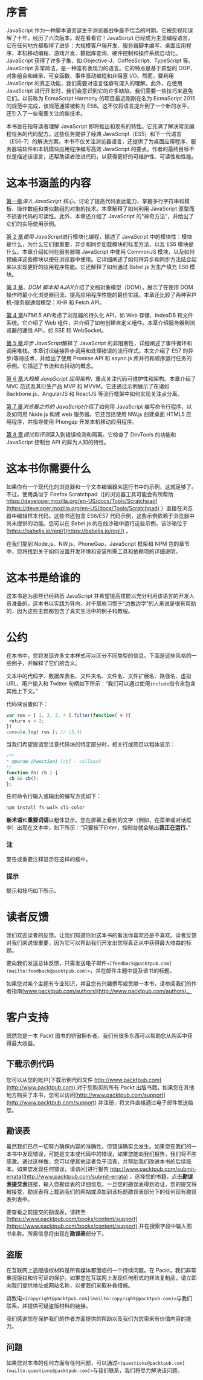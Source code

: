 # 序言

JavaScript 作为一种脚本语言诞生于浏览器战争最不恰当的时期。它被忽视和误解了十年，经历了六次版本。现在看看它！JavaScript 已经成为主流编程语言。它在任何地方都取得了进步：大规模客户端开发、服务器脚本编写、桌面应用程序、本机移动编程、游戏开发、数据库查询、硬件控制和操作系统自动化。JavaScript 获得了许多子集，如 Objective-J、CoffeeScript、TypeScript 等。JavaScript 非常简洁，是一种富有表现力的语言。它的特点是基于原型的 OOP、对象组合和继承、可变函数、事件驱动编程和非阻塞 I/O。然而，要利用 JavaScript 的真正功能，我们需要对语言怪癖有深入的理解。此外，在使用 JavaScript 进行开发时，我们会意识到它的许多缺陷，我们需要一些技巧来避免它们。以前称为 EcmaScript Harmony 的项目最近刚刚在名为 EcmaScript 2015 的规范中完成，该规范通常被称为 ES6。这不仅将语言提升到了一个新的水平，还引入了一些需要关注的新技术。

本书旨在指导读者理解 JavaScript 即将推出和现有的特性。它充满了解决常见编程任务的代码配方。这些任务提供了经典 JavaScript（ES5）和下一代语言（ES6-7）的解决方案。本书不仅关注浏览器语言，还提供了为桌面应用程序、服务器端软件和本机模块应用程序编写高效 JavaScript 的要点。作者的最终目标不仅是描述该语言，还帮助读者改进代码，以获得更好的可维护性、可读性和性能。

# 这本书涵盖的内容

[第一章](1.html#DB7S2-f4ff6b81796e4f78aa983a623fb95daf "Chapter 1. Diving into the JavaScript Core")*深入 JavaScript 核心*，讨论了提高代码表达能力、掌握多行字符串和模板、操作数组和类似数组的对象的技术。本章解释了如何利用 JavaScript 原型而不损害代码的可读性。此外，本章还介绍了 JavaScript 的“神奇方法”，并给出了它们的实际使用示例。

[第 2 章](2.html#K0RQ2-f4ff6b81796e4f78aa983a623fb95daf "Chapter 2. Modular Programming with JavaScript")*使用 JavaScript*进行模块化编程，描述了 JavaScript 中的模块性：模块是什么，为什么它们很重要，异步和同步加载模块的标准方法，以及 ES6 模块是什么。本章介绍如何在服务器端 JavaScript 中使用 CommonJS 模块，以及如何预编译这些模块以便在浏览器中使用。它详细阐述了如何将异步和同步方法结合起来以实现更好的应用程序性能。它还解释了如何通过 Babel.js 为生产填充 ES6 模块。

[第 3 章](3.html#PNV62-f4ff6b81796e4f78aa983a623fb95daf "Chapter 3. DOM Scripting and AJAX")、*DOM 脚本和 AJAX*介绍了文档对象模型（DOM），展示了在使用 DOM 操作时最小化浏览器回流、提高应用程序性能的最佳实践。本章还比较了两种客户机-服务器通信模型：XHR 和 Fetch API。

[第 4 章](4.html#SJGS2-f4ff6b81796e4f78aa983a623fb95daf "Chapter 4. HTML5 APIs")*HTML5 API*考虑了浏览器的持久化 API，如 Web 存储、IndexDB 和文件系统。它介绍了 Web 组件，并介绍了如何创建自定义组件。本章介绍服务器到浏览器的通信 API，如 SSE 和 WebSocket。

[第 5 章](5.html#11C3M2-f4ff6b81796e4f78aa983a623fb95daf "Chapter 5. Asynchronous JavaScript")*异步 JavaScript*解释了 JavaScript 的非阻塞性，详细阐述了事件循环和调用堆栈。本章讨论链接异步调用和处理错误的流行样式。本文介绍了 ES7 的异步/等待技术，并给出了使用 Promise API 和 async.js 库并行和顺序运行任务的示例。它描述了节流和去抖动的概念。

[第 6 章](6.html#181NK2-f4ff6b81796e4f78aa983a623fb95daf "Chapter 6. A Large-Scale JavaScript Application Architecture")*大规模 JavaScript 应用架构*，重点关注代码可维护性和架构。本章介绍了 MVC 范式及其衍生产品 MVP 和 MVVM。它还通过示例展示了在诸如 Backbone.js、AngularJS 和 ReactJS 等流行框架中如何实现关注点分离。

[第 7 章](7.html#1BRPS2-f4ff6b81796e4f78aa983a623fb95daf "Chapter 7. JavaScript Beyond the Browser")*浏览器之外的 JavaScript*介绍了如何用 JavaScript 编写命令行程序，以及如何用 Node.js 构建 web 服务器。它还包括使用 NW.js 创建桌面 HTML5 应用程序，并指导使用 Phongap 开发本机移动应用程序。

[第 8 章](8.html#1GKCM1-f4ff6b81796e4f78aa983a623fb95daf "Chapter 8. Debugging and Profiling")*调试和评测*深入到错误检测和隔离。它检查了 DevTools 的功能和 JavaScript 控制台 API 的鲜为人知的特性。

# 这本书你需要什么

如果你有一个现代化的浏览器和一个文本编辑器来运行书中的示例，这就足够了。不过，使用类似于 Firefox Scratchpad（[的浏览器工具可能会有所帮助 https://developer.mozilla.org/en-US/docs/Tools/Scratchpad](https://developer.mozilla.org/en-US/docs/Tools/Scratchpad) ）直接在浏览器中编辑样本代码。这些书还包含 ES6/ES7 代码示例，这些示例依赖于浏览器中尚未提供的功能。您可以在 Babel.js 的在线沙箱中运行这些示例，该沙箱位于[https://babeljs.io/repl/](https://babeljs.io/repl/) 。

在我们提到 Node.js、NW.js、PhoneGap、JavaScript 框架和 NPM 包的章节中，您将找到关于如何设置开发环境和安装所需工具和依赖项的详细说明。

# 这本书是给谁的

这本书是为那些已经熟悉 JavaScript 并希望提高技能以充分利用该语言的开发人员准备的。这本书以实践为导向，对于那些习惯于“边做边学”的人来说是很有帮助的，因为这些主题都包含了真实生活中的例子和教程。

# 公约

在本书中，您将发现许多文本样式可以区分不同类型的信息。下面是这些风格的一些例子，并解释了它们的含义。

文本中的代码字、数据库表名、文件夹名、文件名、文件扩展名、路径名、虚拟 URL、用户输入和 Twitter 句柄如下所示：“我们可以通过使用`include`指令来包含其他上下文。”

代码块设置如下：

```js
var res = [ 1, 2, 3, 4 ].filter(function( v ){
 return v > 2;
})
console.log( res ); // [3,4]
```

当我们希望提请您注意代码块的特定部分时，相关行或项目以粗体显示：

```js
/**
* @param {Function} [cb] - callback
*/
function fn( cb ) {
 cb && cb();
};
```

任何命令行输入或输出的编写方式如下：

```js
npm install fs-walk cli-color

```

**新术语**和**重要词语**以粗体显示。您在屏幕上看到的文字（例如，在菜单或对话框中）出现在文本中，如下所示：“只要按下*Enter*，控制台就会输出**我正在运行**。”

### 注

警告或重要注释显示在这样的框中。

### 提示

提示和技巧如下所示。

# 读者反馈

我们欢迎读者的反馈。让我们知道你对这本书的看法你喜欢还是不喜欢。读者反馈对我们来说很重要，因为它可以帮助我们开发出您将真正从中获得最大收益的标题。

要向我们发送总体反馈，只需发送电子邮件`<[feedback@packtpub.com](mailto:feedback@packtpub.com)>`，并在邮件主题中提及该书的标题。

如果您对某个主题有专业知识，并且您有兴趣撰写或贡献一本书，请参阅我们的作者指南[www.packtpub.com/authors](http://www.packtpub.com/authors)。

# 客户支持

既然您是一本 Packt 图书的骄傲拥有者，我们有很多东西可以帮助您从购买中获得最大收益。

## 下载示例代码

您可以从您的账户[下载示例代码文件 http://www.packtpub.com](http://www.packtpub.com) 对于您购买的所有 Packt 出版书籍。如果您在其他地方购买了本书，您可以访问[http://www.packtpub.com/support](http://www.packtpub.com/support) 并注册，将文件直接通过电子邮件发送给您。

## 勘误表

虽然我们已尽一切努力确保内容的准确性，但错误确实会发生。如果您在我们的一本书中发现错误，可能是文本或代码中的错误，如果您能向我们报告，我们将不胜感激。通过这样做，您可以使其他读者免于沮丧，并帮助我们改进本书的后续版本。如果您发现任何错误，请访问[进行报告 http://www.packtpub.com/submit-errata](http://www.packtpub.com/submit-errata) ，选择您的书籍，点击**勘误表提交表**链接，输入您勘误表的详细信息。一旦您的勘误表得到验证，您的提交将被接受，勘误表将上载到我们的网站或添加到该标题勘误表部分下的任何现有勘误表列表中。

要查看之前提交的勘误表，请转至[https://www.packtpub.com/books/content/support](https://www.packtpub.com/books/content/support) 并在搜索字段中输入图书名称。所需信息将出现在**勘误表**部分下。

## 盗版

在互联网上盗版版权材料是所有媒体都面临的一个持续问题。在 Packt，我们非常重视版权和许可证的保护。如果您在互联网上发现任何形式的非法复制品，请立即向我们提供地址或网站名称，以便我们采取补救措施。

请致电`<[copyright@packtpub.com](mailto:copyright@packtpub.com)>`与我们联系，并提供可疑盗版材料的链接。

我们感谢您在保护我们的作者方面提供的帮助以及我们为您带来有价值内容的能力。

## 问题

如果您对本书的任何方面有任何问题，可以通过`<[questions@packtpub.com](mailto:questions@packtpub.com)>`与我们联系，我们将尽力解决该问题。